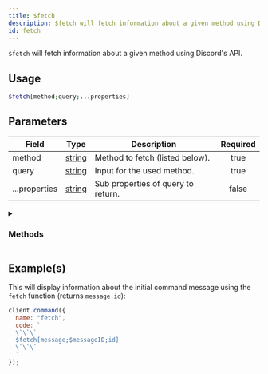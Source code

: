 ```yaml
---
title: $fetch
description: $fetch will fetch information about a given method using Discord's API.
id: fetch
---
```


`$fetch` will fetch information about a given method using Discord's API.

## Usage

```php
$fetch[method;query;...properties]
```

## Parameters

| Field         | Type                                                                                              | Description                        | Required |
| ------------- | ------------------------------------------------------------------------------------------------- | ---------------------------------- | :------: |
| method        | [string](https://developer.mozilla.org/en-US/docs/Web/JavaScript/Reference/Global_Objects/String) | Method to fetch (listed below).    |   true   |
| query         | [string](https://developer.mozilla.org/en-US/docs/Web/JavaScript/Reference/Global_Objects/String) | Input for the used method.         |   true   |
| ...properties | [string](https://developer.mozilla.org/en-US/docs/Web/JavaScript/Reference/Global_Objects/String) | Sub properties of query to return. |  false   |

<details>
  <summary><h3> Methods </h3></summary>

| Methods             |
| ------------------- |
| message             |
| channel             |
| user                |
| invite              |
| webhook             |
| application         |
| command             |
| guildPreview        |
| guildTemplate       |
| premiumStickerPacks |
| sticker             |
| guildCommand        |
| default             |

</details>

## Example(s)

This will display information about the initial command message using the `fetch` function (returns `message.id`):

```javascript
client.command({
  name: "fetch",
  code: `
  \`\`\`
  $fetch[message;$messageID;id]
  \`\`\`
  `
});
```
